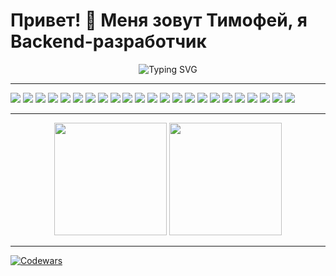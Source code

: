 # Привет! 👋 Меня зовут Тимофей, я Backend-разработчик

<p align="center">
  <img src="https://readme-typing-svg.herokuapp.com?font=Fira+Code&size=22&pause=1000&color=4A90E2&center=true&vCenter=true&width=700&lines=Backend+Developer;Java+%7C+Spring+Boot+%7C+Microservices;Kafka+%7C+Docker+%7C+PostgreSQL+%7C+OAuth2;Always+learning+new+technologies" alt="Typing SVG" />
</p>

---
<p align="left">
  <img src="https://img.shields.io/badge/Java-007396?style=for-the-badge&logo=java&logoColor=white" />
  <img src="https://img.shields.io/badge/Node.js-43853D?style=for-the-badge&logo=node.js&logoColor=white" />
  <img src="https://img.shields.io/badge/TypeScript-3178C6?style=for-the-badge&logo=typescript&logoColor=white" />
  <img src="https://img.shields.io/badge/C++-00599C?style=for-the-badge&logo=c%2B%2B&logoColor=white" />
  <img src="https://img.shields.io/badge/Spring_Boot-6DB33F?style=for-the-badge&logo=spring&logoColor=white" />
  <img src="https://img.shields.io/badge/Spring%20Cloud-6DB33F?style=for-the-badge&logo=spring&logoColor=white" />
  <img src="https://img.shields.io/badge/Spring%20Security-6DB33F?style=for-the-badge&logo=spring&logoColor=white" />
  <img src="https://img.shields.io/badge/Hibernate-59666C?style=for-the-badge&logo=hibernate&logoColor=white" />
  <img src="https://img.shields.io/badge/Spring%20Data%20JDBC-6DB33F?style=for-the-badge&logo=spring&logoColor=white" />
  <img src="https://img.shields.io/badge/PostgreSQL-316192?style=for-the-badge&logo=postgresql&logoColor=white" />
  <img src="https://img.shields.io/badge/MongoDB-4EA94B?style=for-the-badge&logo=mongodb&logoColor=white" />
  <img src="https://img.shields.io/badge/Microservices-FF6F00?style=for-the-badge&logo=microservices&logoColor=white" />
  <img src="https://img.shields.io/badge/Docker-2496ED?style=for-the-badge&logo=docker&logoColor=white" />
  <img src="https://img.shields.io/badge/Kubernetes-326CE5?style=for-the-badge&logo=kubernetes&logoColor=white" />
  <img src="https://img.shields.io/badge/Kafka-231F20?style=for-the-badge&logo=apache-kafka&logoColor=white" />
  <img src="https://img.shields.io/badge/OAuth2-430098?style=for-the-badge&logo=auth0&logoColor=white" />
  <img src="https://img.shields.io/badge/Keycloak-20A4F3?style=for-the-badge&logo=keycloak&logoColor=white" />
  <img src="https://img.shields.io/badge/Nginx-009639?style=for-the-badge&logo=nginx&logoColor=white" />
  <img src="https://img.shields.io/badge/Swagger-85EA2D?style=for-the-badge&logo=swagger&logoColor=white" />
  <img src="https://img.shields.io/badge/Postman-FF6C37?style=for-the-badge&logo=postman&logoColor=white" />
  <img src="https://img.shields.io/badge/Git-F05032?style=for-the-badge&logo=git&logoColor=white" />
  <img src="https://img.shields.io/badge/GitHub-181717?style=for-the-badge&logo=github&logoColor=white" />
  <img src="https://img.shields.io/badge/GitLab-FC6D26?style=for-the-badge&logo=gitlab&logoColor=white" />
</p>

---

<p align="center">
  <img src="https://github-readme-stats.vercel.app/api?username=Zatflzzzzz&show_icons=true&theme=radical" height="180px"/>
  <img src="https://github-readme-stats.vercel.app/api/top-langs/?username=Zatflzzzzz&layout=compact&theme=radical" height="180px"/>
</p>

---

[![Codewars](https://www.codewars.com/users/Zatflzzz/badges/large)](https://www.codewars.com/users/Zatflzzz)
